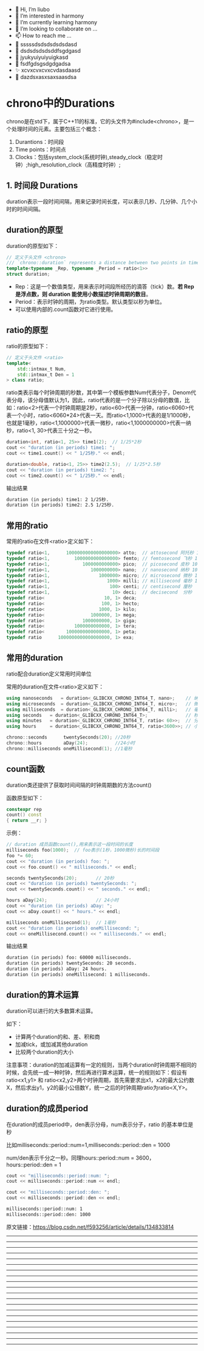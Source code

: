 * 👋 Hi, I’m liubo
* 👀 I’m interested in harmony
* 🌱 I’m currently learning harmony
* 💞️ I’m looking to collaborate on ...
* 📫 How to reach me ...
* 📇 sssssdsdsdsdsdsdasd
* 🎃 dsdsdsdsdsddfsgdgasd
* 🍺 jyukyuiyuiyuigkasd
* 🍥 fsdfgdsgsdgdgadsa
* ✨ xcvxcvxcvxcvdasdaasd
* 🍰 dazdsxasxsaxsaasdsa

# chrono中的Durations

chrono是在std下，属于C++11的标准，它的头文件为#include\<chrono\>，是一个处理时间的元素。主要包括三个概念：

1. Durantions：时间段
2. Time points：时间点
3. Clocks：包括system_clock(系统时钟),steady_clock（稳定时钟）;high_resolution_clock（高精度时钟）;



## 1. 时间段 Durations

duration表示一段时间间隔，用来记录时间长度，可以表示几秒、几分钟、几个小时的时间间隔。

## duration的原型

duration的原型如下：

```c++
// 定义于头文件 <chrono>
/// `chrono::duration` represents a distance between two points in time
template<typename _Rep, typename _Period = ratio<1>>
struct duration;
```

- Rep：这是一个数值类型，用来表示时间段所经历的滴答（tick）数。**若 Rep 是浮点数，则 duration 能使用小数描述时钟周期的数目**。
- Period：表示时钟的周期，为ratio类型。默认类型以秒为单位。
- 可以使用内部的.count函数对它进行使用。



## ratio的原型

ratio的原型如下：

```c++
// 定义于头文件 <ratio>
template<
    std::intmax_t Num,
    std::intmax_t Den = 1
> class ratio;
```

ratio类表示每个时钟周期的秒数，其中第一个模板参数Num代表分子，Denom代表分母，该分母值默认为1，因此，ratio代表的是一个分子除以分母的数值，比如：ratio<2>代表一个时钟周期是2秒，ratio<60>代表一分钟，ratio<6060>代表一个小时，ratio<6060*24>代表一天。而ratio<1,1000>代表的是1/1000秒，也就是1毫秒，ratio<1,1000000>代表一微秒，ratio<1,1000000000>代表一纳秒，ratio<1, 30>代表三十分之一秒。





```c++
duration<int, ratio<1, 25>> time1(2);  // 1/25*2秒
cout << "duration (in periods) time1: ";
cout << time1.count() << " 1/25秒." << endl;

duration<double, ratio<1, 25>> time2(2.5);  // 1/25*2.5秒
cout << "duration (in periods) time2: ";
cout << time2.count() << " 1/25秒." << endl;
```

输出结果

```tex
duration (in periods) time1: 2 1/25秒.
duration (in periods) time2: 2.5 1/25秒.
```





## 常用的ratio

常用的ratio在文件\<ratio\>定义如下：

```c++
typedef ratio<1,      1000000000000000000> atto;  // attosecond 阿托秒 10的18次方
typedef ratio<1,         1000000000000000> femto; // femtosecond 飞秒 10的15次方
typedef ratio<1,            1000000000000> pico;  // picosecond 皮秒 10的12次方
typedef ratio<1,               1000000000> nano;  // nanosecond 纳秒 10的9次方
typedef ratio<1,                  1000000> micro; // microsecond 微秒 10的6次方
typedef ratio<1,                     1000> milli; // millisecond 毫秒 10的3次方
typedef ratio<1,                      100> centi; // centisecond 厘秒
typedef ratio<1,                       10> deci;  // decisecond  分秒
typedef ratio<                      10, 1> deca;
typedef ratio<                     100, 1> hecto;
typedef ratio<                    1000, 1> kilo;
typedef ratio<                 1000000, 1> mega;
typedef ratio<              1000000000, 1> giga;
typedef ratio<           1000000000000, 1> tera;
typedef ratio<        1000000000000000, 1> peta;
typedef ratio      1000000000000000000, 1> exa;
```



## 常用的duration

ratio配合duration定义常用时间单位

常用的duration在文件\<ratio\>定义如下：

```c++
using nanoseconds	= duration<_GLIBCXX_CHRONO_INT64_T, nano>;    // 纳秒
using microseconds	= duration<_GLIBCXX_CHRONO_INT64_T, micro>;   // 微秒
using milliseconds	= duration<_GLIBCXX_CHRONO_INT64_T, milli>;   // 毫秒
using seconds	= duration<_GLIBCXX_CHRONO_INT64_T>;              // 秒
using minutes	= duration<_GLIBCXX_CHRONO_INT64_T, ratio< 60>>;  // 分钟
using hours		= duration<_GLIBCXX_CHRONO_INT64_T, ratio<3600>>; // 小时
```



```c++
chrono::seconds      twentySeconds(20); //20秒
chrono::hours        aDay(24);          //24小时
chrono::milliseconds oneMillisecond(1); //1毫秒
```

## count函数

duration类还提供了获取时间间隔的时钟周期数的方法count()

函数原型如下：

```c++
constexpr rep
count() const
{ return __r; }
```



示例：

```c++
// duration 成员函数count(),用来表示这一段时间的长度
milliseconds foo(1000);  // foo表示(1秒，1000微秒)长的时间段
foo *= 60;
cout << "duration (in periods) foo: ";
cout << foo.count() << " milliseconds." << endl;

seconds twentySeconds(20);       // 20秒
cout << "duration (in periods) twentySeconds: ";
cout << twentySeconds.count() << " seconds." << endl;

hours aDay(24);                  // 24小时
cout << "duration (in periods) aDay: ";
cout << aDay.count() << " hours." << endl;

milliseconds oneMillisecond(1);  // 1毫秒
cout << "duration (in periods) oneMillisecond: ";
cout << oneMillisecond.count() << " milliseconds." << endl;
```



输出结果

```tex
duration (in periods) foo: 60000 milliseconds.
duration (in periods) twentySeconds: 20 seconds.
duration (in periods) aDay: 24 hours.
duration (in periods) oneMillisecond: 1 milliseconds.
```





## duration的算术运算

duration可以进行的大多数算术运算。

如下：

- 计算两个duration的和、差、积和商
- 加减tick，或加减其他duration
- 比较两个duration的大小



注意事项：duration的加减运算有一定的规则，当两个duration时钟周期不相同的时候，会先统一成一种时钟，然后再进行算术运算，统一的规则如下：假设有ratio<x1,y1> 和 ratio<x2,y2>两个时钟周期，首先需要求出x1，x2的最大公约数X，然后求出y1，y2的最小公倍数Y，统一之后的时钟周期ratio为ratio<X,Y>。






## duration的成员period

在duration的成员period中，den表示分母，num表示分子，ratio 的基本单位是秒

比如milliseconds::period::num=1,milliseconds::period::den = 1000

num/den表示千分之一秒。同理hours::period::num = 3600，hours::period::den = 1



```c++
cout << "milliseconds::period::num: ";
cout << milliseconds::period::num << endl;

cout << "milliseconds::period::den: ";
cout << milliseconds::period::den << endl;
```



```tex
milliseconds::period::num: 1
milliseconds::period::den: 1000
```





























原文链接：https://blog.csdn.net/f593256/article/details/134833814



































---
---
---
---
---
---
---
---
---
---
---
---
---
---
---
---
---
---
---
---